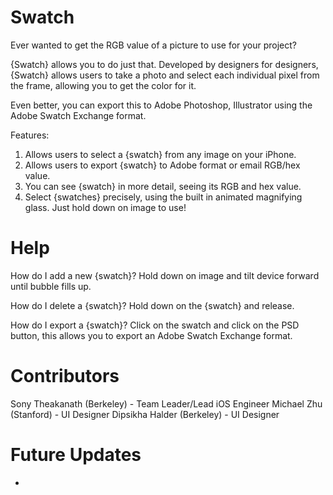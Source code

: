 # Swatch
Ever wanted to get the RGB value of a picture to use for your project? 

{Swatch} allows you to do just that. Developed by designers for designers, {Swatch} allows users to take a photo and select each individual pixel from the frame, allowing you to get the color for it.

Even better, you can export this to Adobe Photoshop, Illustrator using the Adobe Swatch Exchange format.

Features:
1. Allows users to select a {swatch} from any image on your iPhone.
2. Allows users to export {swatch} to Adobe format or email RGB/hex value.
3. You can see {swatch} in more detail, seeing its RGB and hex value. 
4. Select {swatches} precisely, using the built in animated magnifying glass. Just hold down on image to use!

# Help
How do I add a new {swatch}?
Hold down on image and tilt device forward until bubble fills up.

How do I delete a {swatch}?
Hold down on the {swatch} and release.

How do I export a {swatch}?
Click on the swatch and click on the PSD button, this allows you to export an Adobe Swatch Exchange format.

# Contributors
Sony Theakanath (Berkeley) - Team Leader/Lead iOS Engineer
Michael Zhu (Stanford) - UI Designer
Dipsikha Halder (Berkeley) - UI Designer

# Future Updates
- 
